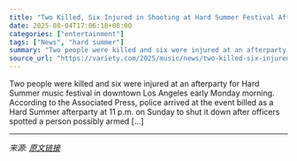 ```yaml
---
title: "Two Killed, Six Injured in Shooting at Hard Summer Festival Afterparty in Los Angeles"
date: 2025-08-04T17:06:18+08:00
categories: ["entertainment"]
tags: ["News", "hard summer"]
summary: "Two people were killed and six were injured at an afterparty for Hard Summer music festival in downtown Los Angeles early Monday morning. According to the Associated Press, police arrived at the event"
source_url: "https://variety.com/2025/music/news/two-killed-six-injured-shooting-hard-summer-afterparty-1236477914/"
---
```


Two people were killed and six were injured at an afterparty for Hard Summer music festival in downtown Los Angeles early Monday morning. According to the Associated Press, police arrived at the event billed as a Hard Summer afterparty at 11 p.m. on Sunday to shut it down after officers spotted a person possibly armed [&#8230;]

---

*来源: [原文链接](https://variety.com/2025/music/news/two-killed-six-injured-shooting-hard-summer-afterparty-1236477914/)*
